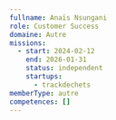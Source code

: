 ```yaml
---
fullname: Anaïs Nsungani
role: Customer Success
domaine: Autre
missions:
  - start: 2024-02-12
    end: 2026-01-31
    status: independent
    startups:
      - trackdechets
memberType: autre
competences: []
---
```

